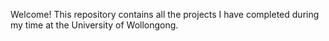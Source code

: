 Welcome! This repository contains all the projects I have completed during my time at the University of Wollongong.
